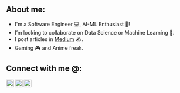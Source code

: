<p align="center">
<!--   <a href="https://www.yushi.dev/" target="_blank" rel="noreferrer"><img src="https://github.com/Venkat11Thadi/Venkat11Thadi/blob/main/Black%20Modern%20Personal%20LinkedIn%20Banner.png" alt="my banner"></a> -->
</p>

<!--<h1 align="center">
Hi there 👋
</h1>-->

## About me: 

- I'm a Software Engineer 💻, AI-ML Enthusiast 🧠!
- I’m looking to collaborate on Data Science or Machine Learning 🤝.
- I post articles in [Medium](https://venkatthadi.medium.com/) ✍️.
- Gaming 🎮 and Anime freak.

## Connect with me @:

<a href="https://www.linkedin.com/in/venkat-thadi/"><img align="left" src="https://raw.githubusercontent.com/yushi1007/yushi1007/main/images/linkedin.svg" alt="Yu Shi | LinkedIn" width="21px"/></a>
<a href="https://instagram.com/venkat_thadi"><img align="left" src="https://raw.githubusercontent.com/yushi1007/yushi1007/main/images/instagram.svg" alt="Yu Shi | Instagram" width="21px"/></a>
<a href="https://venkatthadi.medium.com/"><img align="left" src="https://raw.githubusercontent.com/yushi1007/yushi1007/main/images/medium.svg" alt="Yu Shi | Medium" width="21px"/></a>
</br>

<!-- <script src="https://platform.linkedin.com/badges/js/profile.js" async defer type="text/javascript"></script>

<div class="badge-base LI-profile-badge" data-locale="en_US" data-size="medium" data-theme="dark" data-type="HORIZONTAL" data-vanity="venkat-thadi" data-version="v1"><a class="badge-base__link LI-simple-link" href="https://in.linkedin.com/in/venkat-thadi?trk=profile-badge">Venkat Thadi</a></div> -->
              

<!--
## 📈 GitHub Stats:

[![Anurag's github stats](https://github-readme-stats.vercel.app/api?username=Venkat11Thadi)](https://github.com/Venkat11Thadi)-->
